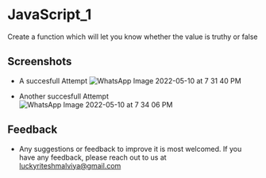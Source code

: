 # JavaScript_1

Create a function which will let you know whether the value is truthy or false

## Screenshots

 - A succesfull Attempt
![WhatsApp Image 2022-05-10 at 7 31 40 PM](https://user-images.githubusercontent.com/99033374/167647058-b974d3d7-eb13-46d7-b271-7a5c62b08aa1.jpeg)

 - Another succesfull Attempt
 ![WhatsApp Image 2022-05-10 at 7 34 06 PM](https://user-images.githubusercontent.com/99033374/167647596-04271a11-54b8-4321-ba8a-81e11330ea76.jpeg)



## Feedback

 - Any suggestions or feedback to improve it is most welcomed.
If you have any feedback, please reach out to us at luckyriteshmalviya@gmail.com

